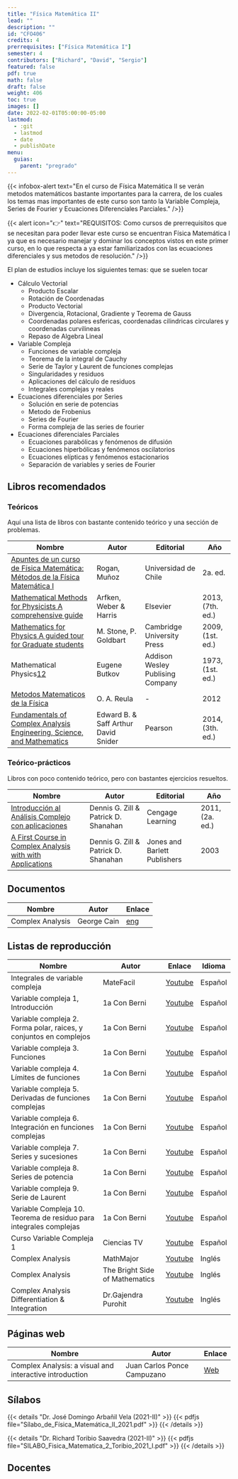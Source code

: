 ```yaml
---
title: "Física Matemática II"
lead: ""
description: ""
id: "CFO406"
credits: 4
prerrequisites: ["Física Matemática I"]
semester: 4
contributors: ["Richard", "David", "Sergio"]
featured: false
pdf: true
math: false
draft: false
weight: 406
toc: true
images: []
date: 2022-02-01T05:00:00-05:00
lastmod:
  - :git
  - lastmod
  - date
  - publishDate
menu:
  guias:
    parent: "pregrado"
---
```


{{< infobox-alert text="En el curso de Física Matemática II se verán metodos matemáticos bastante importantes para la carrera, de los cuales los temas mas importantes de este curso son tanto la Variable Compleja, Series de Fourier y Ecuaciones Diferenciales Parciales." />}}

{{< alert icon="👉" text="REQUISITOS: Como cursos de prerrequisitos que se necesitan para poder llevar este curso se encuentran Física Matemática I ya que es necesario manejar y dominar los conceptos vistos en este primer curso, en lo que respecta a ya estar familiarizados con las ecuaciones diferenciales y sus metodos de resolución." />}}

El plan de estudios incluye los siguientes temas: que se suelen tocar

- Cálculo Vectorial
  - Producto Escalar
  - Rotación de Coordenadas
  - Producto Vectorial
  - Divergencia, Rotacional, Gradiente y Teorema de Gauss
  - Coordenadas polares esfericas, coordenadas cilindricas circulares y coordenadas curvilineas
  - Repaso de Algebra Lineal
- Variable Compleja
  - Funciones de variable compleja
  - Teorema de la integral de Cauchy
  - Serie de Taylor y Laurent de funciones complejas
  - Singularidades y residuos
  - Aplicaciones del cálculo de residuos
  - Integrales complejas y reales
- Ecuaciones diferenciales por Series
  - Solución en serie de potencias
  - Metodo de Frobenius
  - Series de Fourier
  - Forma compleja de las series de fourier
- Ecuaciones diferenciales Parciales
  - Ecuaciones parabólicas y fenómenos de difusión
  - Ecuaciones hiperbólicas y fenómenos oscilatorios
  - Ecuaciones elípticas y fenómenos estacionarios
  - Separación de variables y series de Fourier

## Libros recomendados

### Teóricos

Aquí una lista de libros con bastante contenido teórico y una sección de problemas.

| Nombre | Autor | Editorial | Año |
| --- | --- | --- | --- |
| [Apuntes de un curso de Física Matemática: Métodos de la Física Matemática I](https://drive.google.com/file/d/1SXfLSpQlKsQiva7eX5-YymFOSgjydhLE/view?usp=share_link) | Rogan, Muñoz | Universidad de Chile | 2a. ed. |
| [Mathematical Methods for Physicists A comprehensive guide](https://drive.google.com/file/d/1rbSbMlxKHk18_oYvgbip8I4xQxdrkSzA/view?usp=share_link) | Arfken, Weber & Harris | Elsevier | 2013, (7th. ed.) |
| [Mathematics for Physics A guided tour for Graduate students](https://drive.google.com/file/d/10ZjNJNOIptwEHW-kYjmM3Csf1WvOULsf/view?usp=share_link) | M. Stone, P. Goldbart | Cambridge University Press | 2009, (1st. ed.) |
| Mathematical Physics[1](https://drive.google.com/file/d/1TrjZifrx_xdmNt956yxC-hlttpbiCY-4/view?usp=share_link)[2](https://archive.org/details/mathematicalphys1968butk/mode/2up) | Eugene Butkov | Addison Wesley Publising Company | 1973, (1st. ed.) |
| [Metodos Matematicos de la Física](https://drive.google.com/file/d/1NTPHG3WVacyEnrh2rHnEzm3DjYuBdCq8/view?usp=drive_link) | O. A. Reula | - | 2012 |
| [Fundamentals of Complex Analysis Engineering, Science, and Mathematics](https://drive.google.com/file/d/1YhdXPd4_HwzCLooXntwNi9xOseIPBZN5/view?usp=drive_link) | Edward B. & Saff Arthur David Snider | Pearson | 2014, (3th. ed.) |

### Teórico-prácticos

Libros con poco contenido teórico, pero con bastantes ejercicios resueltos.

| Nombre | Autor | Editorial | Año |
| --- | --- | --- | --- |
| [Introducción al Análisis Complejo con aplicaciones](https://drive.google.com/file/d/1N2mHE5EwTa5LyWivKhBPW5umfFptsune/view?usp=share_link) | Dennis G. Zill & Patrick D. Shanahan | Cengage Learning | 2011, (2a. ed.) |
| [A First Course in Complex Analysis with with Applications](https://drive.google.com/file/d/16Som7lH7ghCzD7m5Bg0wlfxwndpFYr8J/view?usp=share_link) | Dennis G. Zill & Patrick D. Shanahan | Jones and Barlett Publishers | 2003 |

## Documentos

| Nombre | Autor | Enlace |
| --- | --- | --- |
| Complex Analysis | George Cain | [eng](https://web.archive.org/web/20240418183744/https://people.math.gatech.edu/~cain/winter99/complex.html) |

## Listas de reproducción

| Nombre | Autor | Enlace | Idioma |
| --- | --- | --- | --- |
| Integrales de variable compleja | MateFacil | [Youtube](https://www.youtube.com/playlist?list=PL9SnRnlzoyX1bzVYbTPjgc79cxHw1F9g0) | Español |
| Variable compleja 1, Introducción | 1a Con Berni | [Youtube](https://www.youtube.com/playlist?list=PLCY1BPxILEJWWD2m3tyUIaxdgQWq1ijrE) | Español |
| Variable compleja 2. Forma polar, raices, y conjuntos en complejos | 1a Con Berni | [Youtube](https://www.youtube.com/playlist?list=PLCY1BPxILEJWBUZHdOs0xxE4Mv9x6suCB) | Español |
| Variable compleja 3. Funciones | 1a Con Berni | [Youtube](https://www.youtube.com/playlist?list=PLCY1BPxILEJXjB7dDe72neh1_g6-ijbTq) | Español |
| Variable compleja 4. Límites de funciones | 1a Con Berni | [Youtube](https://www.youtube.com/playlist?list=PLCY1BPxILEJVfjM-V2J_IwlzDCzlOY0Qo) | Español |
| Variable compleja 5. Derivadas de funciones complejas | 1a Con Berni | [Youtube](https://www.youtube.com/playlist?list=PLCY1BPxILEJXtBGzSgccal6Uvm38GKKqM) | Español |
| Variable compleja 6. Integración en funciones complejas | 1a Con Berni | [Youtube](https://www.youtube.com/playlist?list=PLCY1BPxILEJXhIKeD_Hy5ez9umQl4ep6T) | Español |
| Variable compleja 7. Series y sucesiones | 1a Con Berni | [Youtube](https://www.youtube.com/playlist?list=PLCY1BPxILEJV-5EGHDuWMuxZ58MQJY8Jx) | Español |
| Variable compleja 8. Series de potencia | 1a Con Berni | [Youtube](https://www.youtube.com/playlist?list=PLCY1BPxILEJW1DPJo-BuAmcTER2UuLAdn) | Español |
| Variable compleja 9. Serie de Laurent | 1a Con Berni | [Youtube](https://www.youtube.com/playlist?list=PLCY1BPxILEJXxmpzbUnu_9Jl83mN3YhND) | Español |
| Variable Compleja 10. Teorema de residuo para integrales complejas | 1a Con Berni | [Youtube](https://www.youtube.com/playlist?list=PLCY1BPxILEJUuNy_OrVJzBEErbh21ZKjU) | Español |
| Curso Variable Compleja 1 | Ciencias TV | [Youtube](https://www.youtube.com/playlist?list=PLiD-IJzweXR866cm6CJdhhJuCAeSKGGmN) | Español |
| Complex Analysis | MathMajor | [Youtube](https://www.youtube.com/playlist?list=PLVMgvCDIRy1wzJcFNGw7t4tehgzhFtBpm) | Inglés |
| Complex Analysis | The Bright Side of Mathematics | [Youtube](https://www.youtube.com/playlist?list=PLBh2i93oe2qtIc75sLYaVEBt0QNqVbdmZ) | Inglés |
| Complex Analysis Differentiation & Integration | Dr.Gajendra Purohit | [Youtube](https://www.youtube.com/playlist?list=PLU6SqdYcYsfI3sh-ho_iiTkCGsTbVh_Sw) | Inglés |

## Páginas web

| Nombre | Autor | Enlace |
| --- | --- | --- |
| Complex Analysis: a visual and interactive introduction | Juan Carlos Ponce Campuzano | [Web](https://complex-analysis.com/) |

## Sílabos

{{< details "Dr. José Domingo Arbañil Vela (2021-II)" >}} {{< pdfjs file="Sílabo_de_Física_Matemática_II_2021.pdf" >}} {{< /details >}}

{{< details "Dr. Richard Toribio Saavedra (2021-II)" >}} {{< pdfjs file="SILABO_Fisica_Matematica_2_Toribio_2021_I.pdf" >}} {{< /details >}}

## Docentes
